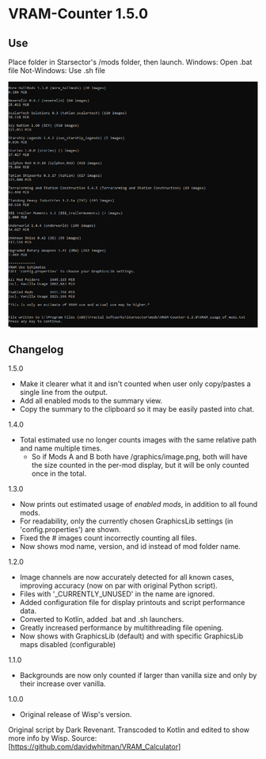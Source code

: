 
# VRAM-Counter 1.5.0

## Use

Place folder in Starsector's /mods folder, then launch.
Windows: Open .bat file
Not-Windows: Use .sh file

![screenshot](screenshot.png)

## Changelog

1.5.0

- Make it clearer what it and isn't counted when user only copy/pastes a single line from the output.
- Add all enabled mods to the summary view.
- Copy the summary to the clipboard so it may be easily pasted into chat.

1.4.0

- Total estimated use no longer counts images with the same relative path and name multiple times.
  - So if Mods A and B both have /graphics/image.png, both will have the size counted in the per-mod display, but it will be only counted once in the total.

1.3.0

- Now prints out estimated usage of *enabled mods*, in addition to all found mods.
- For readability, only the currently chosen GraphicsLib settings (in 'config.properties') are shown.
- Fixed the # images count incorrectly counting all files.
- Now shows mod name, version, and id instead of mod folder name.

1.2.0

- Image channels are now accurately detected for all known cases, improving accuracy (now on par with original Python script).
- Files with '_CURRENTLY_UNUSED' in the name are ignored.
- Added configuration file for display printouts and script performance data.
- Converted to Kotlin, added .bat and .sh launchers.
- Greatly increased performance by multithreading file opening.
- Now shows with GraphicsLib (default) and with specific GraphicsLib maps disabled (configurable)

1.1.0

- Backgrounds are now only counted if larger than vanilla size and only by their increase over vanilla.

1.0.0

- Original release of Wisp's version.

Original script by Dark Revenant. Transcoded to Kotlin and edited to show more info by Wisp.
Source: [https://github.com/davidwhitman/VRAM_Calculator]
